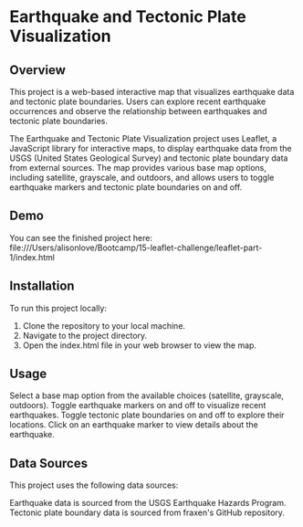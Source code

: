 # Earthquake and Tectonic Plate Visualization

## Overview
This project is a web-based interactive map that visualizes earthquake data and tectonic plate boundaries. Users can explore recent earthquake occurrences and observe the relationship between earthquakes and tectonic plate boundaries.


The Earthquake and Tectonic Plate Visualization project uses Leaflet, a JavaScript library for interactive maps, to display earthquake data from the USGS (United States Geological Survey) and tectonic plate boundary data from external sources. The map provides various base map options, including satellite, grayscale, and outdoors, and allows users to toggle earthquake markers and tectonic plate boundaries on and off.

## Demo

You can see the finished project here:
<br> file:///Users/alisonlove/Bootcamp/15-leaflet-challenge/leaflet-part-1/index.html

## Installation

To run this project locally:

1. Clone the repository to your local machine.
2. Navigate to the project directory.
3. Open the index.html file in your web browser to view the map.

## Usage

Select a base map option from the available choices (satellite, grayscale, outdoors).
Toggle earthquake markers on and off to visualize recent earthquakes.
Toggle tectonic plate boundaries on and off to explore their locations.
Click on an earthquake marker to view details about the earthquake.

## Data Sources

This project uses the following data sources:

Earthquake data is sourced from the USGS Earthquake Hazards Program.
Tectonic plate boundary data is sourced from fraxen's GitHub repository.
